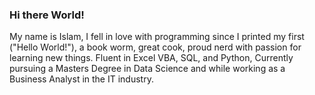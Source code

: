 ### Hi there World!

My name is Islam, I fell in love with programming since I printed my first ("Hello World!"), a book worm, great cook, proud nerd with passion for learning new things.
Fluent in Excel VBA, SQL, and Python, Currently pursuing a Masters Degree in Data Science and while working as a Business Analyst in the IT industry.


<!--
**IslamFSoliman/IslamFSoliman** is a ✨ _special_ ✨ repository because its `README.md` (this file) appears on your GitHub profile.

Here are some ideas to get you started:

- 🔭 I’m currently working on ...👋
- 🌱 I’m currently learning ...
- 👯 I’m looking to collaborate on ...
- 🤔 I’m looking for help with ...
- 💬 Ask me about ...
- 📫 How to reach me: ...
- 😄 Pronouns: ...
- ⚡ Fun fact: ...
-->
